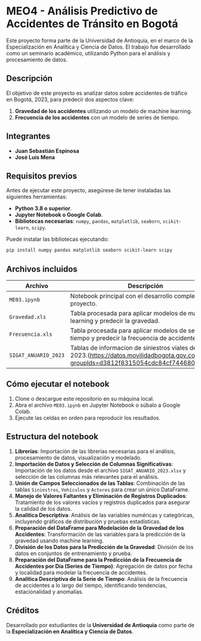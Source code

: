 
# MEO4 - Análisis Predictivo de Accidentes de Tránsito en Bogotá

Este proyecto forma parte de la Universidad de Antioquia, en el marco de la Especialización en Analítica y Ciencia de Datos. El trabajo fue desarrollado como un seminario académico, utilizando Python para el análisis y procesamiento de datos.

## Descripción

El objetivo de este proyecto es analizar datos sobre accidentes de tráfico en Bogotá, 2023, para predecir dos aspectos clave:
1. **Gravedad de los accidentes** utilizando un modelo de machine learning.
2. **Frecuencia de los accidentes** con un modelo de series de tiempo.

## Integrantes

- **Juan Sebastián Espinosa** 
- **José Luis Mena** 

## Requisitos previos

Antes de ejecutar este proyecto, asegúrese de tener instaladas las siguientes herramientas:

- **Python 3.8 o superior**.
- **Jupyter Notebook o Google Colab**.
- **Bibliotecas necesarias**: `numpy`, `pandas`, `matplotlib`, `seaborn`, `scikit-learn`, `scipy`.

Puede instalar las bibliotecas ejecutando:

```bash
pip install numpy pandas matplotlib seaborn scikit-learn scipy
```

## Archivos incluidos

| **Archivo**                      | **Descripción**                                                                  |
|-----------------------------------|----------------------------------------------------------------------------------|
| `ME03.ipynb`                      | Notebook principal con el desarrollo completo del proyecto.                       |
| `Gravedad.xls`                    | Tabla procesada para aplicar modelos de machine learning y predecir la gravedad. |
| `Frecuencia.xls`                  | Tabla procesada para aplicar modelos de series de tiempo y predecir la frecuencia de accidentes. |
| `SIGAT_ANUARIO_2023`              | Tablas de informacion de siniestros viales del año 2023.(https://datos.movilidadbogota.gov.co/search?groupIds=d3812f8315054cdc84cf744680103713) |
## Cómo ejecutar el notebook

1. Clone o descargue este repositorio en su máquina local.
2. Abra el archivo `ME03.ipynb` en Jupyter Notebook o súbalo a Google Colab.
3. Ejecute las celdas en orden para reproducir los resultados.

## Estructura del notebook

1. **Librerías**: Importación de las librerías necesarias para el análisis, procesamiento de datos, visualización y modelado.
2. **Importación de Datos y Selección de Columnas Significativas**: Importación de los datos desde el archivo `SIGAT_ANUARIO_2023.xlsx` y selección de las columnas más relevantes para el análisis.
3. **Unión de Campos Seleccionados de las Tablas**: Combinación de las tablas `Siniestros`, `Vehículos` y `Actores` para crear un único DataFrame.
4. **Manejo de Valores Faltantes y Eliminación de Registros Duplicados**: Tratamiento de los valores vacíos y registros duplicados para asegurar la calidad de los datos.
5. **Analítica Descriptiva**: Análisis de las variables numéricas y categóricas, incluyendo gráficos de distribución y pruebas estadísticas.
6. **Preparación del DataFrame para Modelación de la Gravedad de los Accidentes**: Transformación de las variables para la predicción de la gravedad usando machine learning.
7. **División de los Datos para la Predicción de la Gravedad**: División de los datos en conjuntos de entrenamiento y prueba.
8. **Preparación del DataFrame para la Predicción de la Frecuencia de Accidentes por Día (Series de Tiempo)**: Agregación de datos por fecha y localidad para modelar la frecuencia de accidentes.
9. **Analítica Descriptiva de la Serie de Tiempo**: Análisis de la frecuencia de accidentes a lo largo del tiempo, identificando tendencias, estacionalidad y anomalías.

## Créditos

Desarrollado por estudiantes de la **Universidad de Antioquia** como parte de la **Especialización en Analítica y Ciencia de Datos**.
